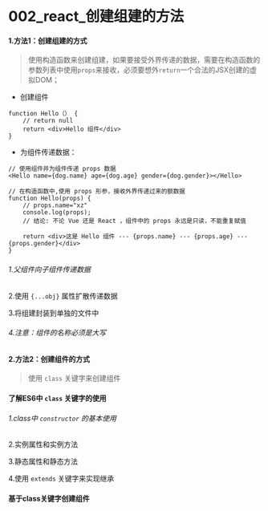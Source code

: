 # 002_react_创建组建的方法

#### 1.方法1：创建组建的方式

> 使用构造函数来创建组建，如果要接受外界传递的数据，需要在构造函数的参数列表中使用`props`来接收，必须要想外`return`一个合法的JSX创建的虚拟DOM；
>
> 

+ 创建组件

```
function Hello（） {
	// return null
	return <div>Hello 组件</div>
}
```

+ 为组件传递数据：

```
// 使用组件并为组件传递 props 数据
<Hello name={dog.name} age={dog.age} gender={dog.gender}></Hello>

// 在构造函数中,使用 props 形参，接收外界传递过来的额数据
function Hello(props) {
	// props.name="xz"
	console.log(props);
	// 结论: 不论 Vue 还是 React ，组件中的 props 永远是只读，不能重复赋值
	
	return <div>这是 Hello 组件 --- {props.name} --- {props.age} --- {props.gender}</div>
}
```



###### 1.父组件向子组件传递数据

2.使用	` {...obj} `	属性扩散传递数据

3.将组建封装到单独的文件中

###### 4.注意：组件的名称必须是大写

#### 2.方法2：创建组件的方式

> 使用	`class`	关键字来创建组件

#### 了解ES6中 `class`	关键字的使用

###### 1.class中 `constructor`	的基本使用

2.实例属性和实例方法

3.静态属性和静态方法

4.使用	`extends`	关键字来实现继承

#### 基于class关键字创建组件

